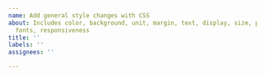 ```yaml
---
name: Add general style changes with CSS
about: Includes color, background, unit, margin, text, display, size, position, layout,
  fonts, responsiveness
title: ''
labels: ''
assignees: ''

---
```



